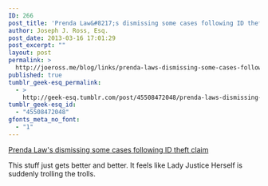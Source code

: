 ```yaml
---
ID: 266
post_title: 'Prenda Law&#8217;s dismissing some cases following ID theft claim'
author: Joseph J. Ross, Esq.
post_date: 2013-03-16 17:01:29
post_excerpt: ""
layout: post
permalink: >
  http://joeross.me/blog/links/prenda-laws-dismissing-some-cases-following-id/
published: true
tumblr_geek-esq_permalink:
  - >
    http://geek-esq.tumblr.com/post/45508472048/prenda-laws-dismissing-some-cases-following-id
tumblr_geek-esq_id:
  - "45508472048"
gfonts_meta_no_font:
  - "1"
---
```

<a href='http://arstechnica.com/tech-policy/2013/03/panicked-porn-troll-prenda-law-now-dismissing-pending-lawsuits/'>Prenda Law's dismissing some cases following ID theft claim</a><div class="link_description"><p>This stuff just gets better and better. It feels like Lady Justice Herself is suddenly trolling the trolls.</p></div>